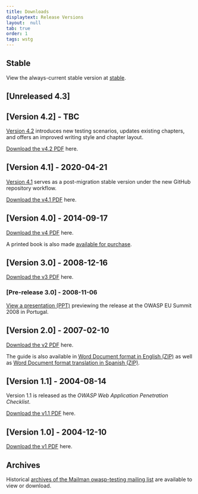 ```yaml
---
title: Downloads
displaytext: Release Versions
layout:  null
tab: true
order: 1
tags: wstg
---
```


## Stable

View the always-current stable version at [stable](stable/).

## [Unreleased 4.3]

## [Version 4.2] - TBC

[Version 4.2](v42/) introduces new testing scenarios, updates existing chapters, and offers an improved writing style and chapter layout.

[Download the v4.2 PDF](https://github.com/OWASP/wstg/releases/download/v4.2/wstg-v4.2.pdf) here.

## [Version 4.1] - 2020-04-21

[Version 4.1](v41/) serves as a post-migration stable version under the new GitHub repository workflow.

[Download the v4.1 PDF](https://github.com/OWASP/wstg/releases/download/v4.1/wstg-v4.1.pdf) here.

## [Version 4.0] - 2014-09-17

[Download the v4 PDF](assets/archive/OWASP_Testing_Guide_v4.pdf) here.

A printed book is also made [available for purchase](https://www.lulu.com/shop/matteo-meucci-and-andrew-muller/testing-guide-40-release/paperback/product-22294314.html).

## [Version 3.0] - 2008-12-16

[Download the v3 PDF](assets/archive/OWASP_Testing_Guide_v3.pdf) here.

### [Pre-release 3.0] - 2008-11-06

[View a presentation (PPT)](assets/archive/OWASP_EU_Summit_2008_OWASP_Testing_Guide_v3.ppt) previewing the release at the OWASP EU Summit 2008 in Portugal.

## [Version 2.0] - 2007-02-10

[Download the v2 PDF](assets/archive/OWASP_Testing_Guide_v2.pdf) here.

The guide is also available in [Word Document format in English (ZIP)](assets/archive/OWASP_Testing_Guide_v2_doc.zip) as well as [Word Document format translation in Spanish (ZIP)](assets/archive/OWASP_Testing_Guide_v2_spanish_doc.zip).

## [Version 1.1] - 2004-08-14

Version 1.1 is released as the _OWASP Web Application Penetration Checklist_.

[Download the v1.1 PDF](assets/archive/OWASP_Web_Application_Penetration_Checklist_v1_1.pdf) here.

## [Version 1.0] - 2004-12-10

[Download the v1 PDF](assets/archive/OWASP_Testing_Guide_v1.pdf) here.

## Archives

Historical [archives of the Mailman owasp-testing mailing list](https://lists.owasp.org/pipermail/owasp-testing/index) are available to view or download.
